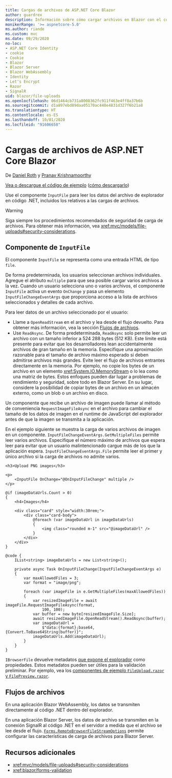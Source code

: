 ```yaml
---
title: Cargas de archivos de ASP.NET Core Blazor
author: guardrex
description: Información sobre cómo cargar archivos en Blazor con el componente InputFile.
monikerRange: '>= aspnetcore-5.0'
ms.author: riande
ms.custom: mvc
ms.date: 09/29/2020
no-loc:
- ASP.NET Core Identity
- cookie
- Cookie
- Blazor
- Blazor Server
- Blazor WebAssembly
- Identity
- Let's Encrypt
- Razor
- SignalR
uid: blazor/file-uploads
ms.openlocfilehash: 06d1464cb731a8008362fc911f463e4ff8a37b6b
ms.sourcegitcommit: d1a897ebd89daa05170ac448e4831d327f6b21a8
ms.translationtype: HT
ms.contentlocale: es-ES
ms.lasthandoff: 10/01/2020
ms.locfileid: "91606658"
---
```

# <a name="aspnet-core-no-locblazor-file-uploads"></a>Cargas de archivos de ASP.NET Core Blazor

De [Daniel Roth](https://github.com/danroth27) y [Pranav Krishnamoorthy](https://github.com/pranavkm)

[Vea o descargue el código de ejemplo](https://github.com/dotnet/AspNetCore.Docs/tree/master/aspnetcore/blazor/file-uploads/samples/) ([cómo descargarlo](xref:index#how-to-download-a-sample))

Use el componente `InputFile` para leer los datos del archivo de explorador en código .NET, incluidos los relativos a las cargas de archivos.

> [!WARNING]
> Siga siempre los procedimientos recomendados de seguridad de carga de archivos. Para obtener más información, vea <xref:mvc/models/file-uploads#security-considerations>.

## <a name="inputfile-component"></a>Componente de `InputFile`

El componente `InputFile` se representa como una entrada HTML de tipo `file`.

De forma predeterminada, los usuarios seleccionan archivos individuales. Agregue el atributo `multiple` para que sea posible cargar varios archivos a la vez. Cuando un usuario selecciona uno o varios archivos, el componente `InputFile` activa un evento `OnChange` y pasa un elemento `InputFileChangeEventArgs` que proporciona acceso a la lista de archivos seleccionados y detalles de cada archivo.

Para leer datos de un archivo seleccionado por el usuario:

* Llame a `OpenReadStream` en el archivo y lea desde el flujo devuelto. Para obtener más información, vea la sección [Flujos de archivos](#file-streams).
* Use `ReadAsync`. De forma predeterminada, `ReadAsync` solo permite leer un archivo con un tamaño inferior a 524 288 bytes (512 KB). Este límite está presente para evitar que los desarrolladores lean accidentalmente archivos de gran tamaño en la memoria. Especifique una aproximación razonable para el tamaño de archivo máximo esperado si deben admitirse archivos más grandes. Evite leer el flujo de archivos entrantes directamente en la memoria. Por ejemplo, no copie los bytes de un archivo en un elemento <xref:System.IO.MemoryStream> o lo lea como una matriz de bytes. Estos enfoques pueden dar lugar a problemas de rendimiento y seguridad, sobre todo en Blazor Server. En su lugar, considere la posibilidad de copiar bytes de un archivo en un almacén externo, como un blob o un archivo en disco.

Un componente que recibe un archivo de imagen puede llamar al método de conveniencia `RequestImageFileAsync` en el archivo para cambiar el tamaño de los datos de imagen en el runtime de JavaScript del explorador antes de que la imagen se transmita a la aplicación.

En el ejemplo siguiente se muestra la carga de varios archivos de imagen en un componente. `InputFileChangeEventArgs.GetMultipleFiles` permite leer varios archivos. Especifique el número máximo de archivos que espera leer para evitar que un usuario malintencionado cargue más de los que la aplicación espera. `InputFileChangeEventArgs.File` permite leer el primer y único archivo si la carga de archivos no admite varios.

```razor
<h3>Upload PNG images</h3>

<p>
    <InputFile OnChange="@OnInputFileChange" multiple />
</p>

@if (imageDataUrls.Count > 0)
{
    <h4>Images</h4>

    <div class="card" style="width:30rem;">
        <div class="card-body">
            @foreach (var imageDataUrl in imageDataUrls)
            {
                <img class="rounded m-1" src="@imageDataUrl" />
            }
        </div>
    </div>
}

@code {
    IList<string> imageDataUrls = new List<string>();

    private async Task OnInputFileChange(InputFileChangeEventArgs e)
    {
        var maxAllowedFiles = 3;
        var format = "image/png";

        foreach (var imageFile in e.GetMultipleFiles(maxAllowedFiles))
        {
            var resizedImageFile = await imageFile.RequestImageFileAsync(format, 
                100, 100);
            var buffer = new byte[resizedImageFile.Size];
            await resizedImageFile.OpenReadStream().ReadAsync(buffer);
            var imageDataUrl = 
                $"data:{format};base64,{Convert.ToBase64String(buffer)}";
            imageDataUrls.Add(imageDataUrl);
        }
    }
}
```

`IBrowserFile` devuelve metadatos [que expone el explorador](https://developer.mozilla.org/docs/Web/API/File#Instance_properties) como propiedades. Estos metadatos pueden ser útiles para la validación preliminar. Por ejemplo, vea los [componentes de ejemplo `FileUpload.razor` y `FilePreview.razor`](https://github.com/dotnet/AspNetCore.Docs/tree/master/aspnetcore/blazor/file-uploads/samples/).

## <a name="file-streams"></a>Flujos de archivos

En una aplicación Blazor WebAssembly, los datos se transmiten directamente al código .NET dentro del explorador.

En una aplicación Blazor Server, los datos de archivo se transmiten en la conexión SignalR al código .NET en el servidor a medida que el archivo se lee desde el flujo. [`Forms.RemoteBrowserFileStreamOptions`](https://github.com/dotnet/aspnetcore/blob/master/src/Components/Web/src/Forms/InputFile/RemoteBrowserFileStreamOptions.cs) permite configurar las características de carga de archivos para Blazor Server.

## <a name="additional-resources"></a>Recursos adicionales

* <xref:mvc/models/file-uploads#security-considerations>
* <xref:blazor/forms-validation>
